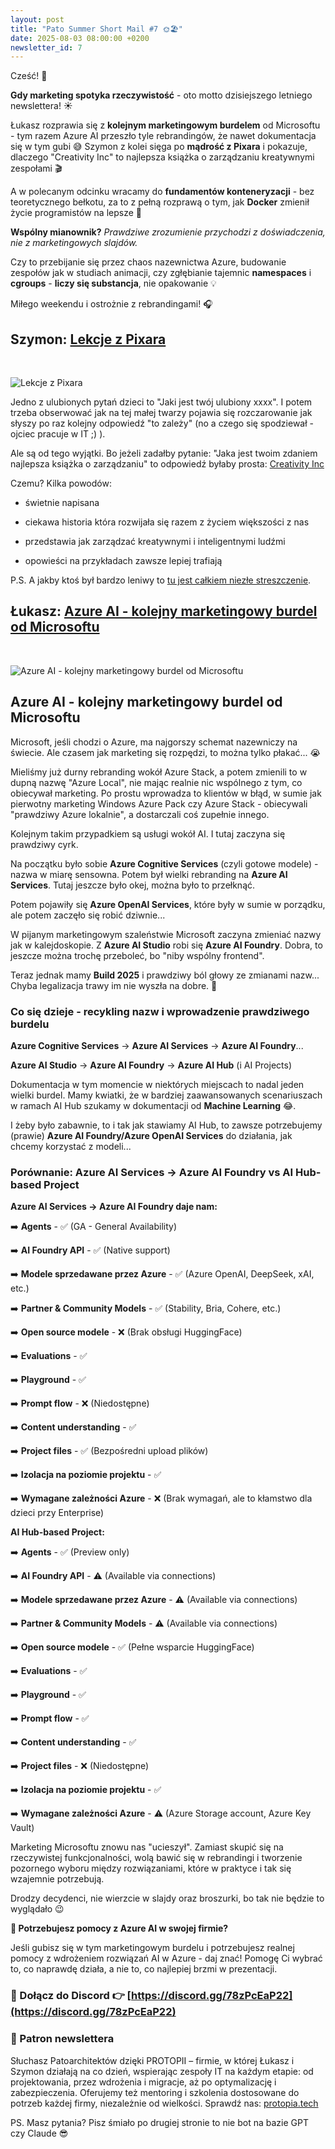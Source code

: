```yaml
---
layout: post
title: "Pato Summer Short Mail #7 🌞🏖️"
date: 2025-08-03 08:00:00 +0200
newsletter_id: 7
---
```


Cześć! 👋

**Gdy marketing spotyka rzeczywistość** - oto motto dzisiejszego letniego newslettera! ☀️

Łukasz rozprawia się z **kolejnym marketingowym burdelem** od Microsoftu - tym razem Azure AI przeszło tyle rebrandingów, że nawet dokumentacja się w tym gubi 😅 Szymon z kolei sięga po **mądrość z Pixara** i pokazuje, dlaczego "Creativity Inc" to najlepsza książka o zarządzaniu kreatywnymi zespołami 🎬

A w polecanym odcinku wracamy do **fundamentów konteneryzacji** - bez teoretycznego bełkotu, za to z pełną rozprawą o tym, jak **Docker** zmienił życie programistów na lepsze 🐳

**Wspólny mianownik?** _Prawdziwe zrozumienie przychodzi z doświadczenia, nie z marketingowych slajdów._

Czy to przebijanie się przez chaos nazewnictwa Azure, budowanie zespołów jak w studiach animacji, czy zgłębianie tajemnic **namespaces** i **cgroups** - **liczy się substancja**, nie opakowanie 💡

Miłego weekendu i ostrożnie z rebrandingami! 🎧


## Szymon: [Lekcje z Pixara](https://en.wikipedia.org/wiki/Creativity,_Inc.)

<br>

![Lekcje z Pixara](https://patoarchitekci.io/assets/img/mail/2025-08-03-szymon.jpg)

Jedno z ulubionych pytań dzieci to "Jaki jest twój ulubiony xxxx". I potem trzeba obserwować jak na tej małej twarzy pojawia się rozczarowanie jak słyszy po raz kolejny odpowiedź "to zależy" (no a czego się spodziewał - ojciec pracuje w IT ;) ).

Ale są od tego wyjątki. Bo jeżeli zadałby pytanie: "Jaka jest twoim zdaniem najlepsza książka o zarządzaniu" to odpowiedź byłaby prosta: [Creativity Inc](https://en.wikipedia.org/wiki/Creativity,_Inc.)

Czemu? Kilka powodów:
- świetnie napisana

- ciekawa historia która rozwijała się razem z życiem większości z nas

- przedstawia jak zarządzać kreatywnymi i inteligentnymi ludźmi

- opowieści na przykładach zawsze lepiej trafiają

P.S. A jakby ktoś był bardzo leniwy to [tu jest całkiem niezłe streszczenie](https://sobrief.com/books/creativity-inc).


## Łukasz: [Azure AI - kolejny marketingowy burdel od Microsoftu](https://learn.microsoft.com/en-us/azure/ai-foundry/what-is-azure-ai-foundry)

<br>

![Azure AI - kolejny marketingowy burdel od Microsoftu](https://patoarchitekci.io/assets/img/mail/2025-08-03-lukasz.png)

## Azure AI - kolejny marketingowy burdel od Microsoftu

Microsoft, jeśli chodzi o Azure, ma najgorszy schemat nazewniczy na świecie. Ale czasem jak marketing się rozpędzi, to można tylko płakać... 😭

Mieliśmy już durny rebranding wokół Azure Stack, a potem zmienili to w dupną nazwę "Azure Local", nie mając realnie nic wspólnego z tym, co obiecywał marketing. Po prostu wprowadza to klientów w błąd, w sumie jak pierwotny marketing Windows Azure Pack czy Azure Stack - obiecywali "prawdziwy Azure lokalnie", a dostarczali coś zupełnie innego.

Kolejnym takim przypadkiem są usługi wokół AI. I tutaj zaczyna się prawdziwy cyrk.

Na początku było sobie **Azure Cognitive Services** (czyli gotowe modele) - nazwa w miarę sensowna. Potem był wielki rebranding na **Azure AI Services**. Tutaj jeszcze było okej, można było to przełknąć.

Potem pojawiły się **Azure OpenAI Services**, które były w sumie w porządku, ale potem zaczęło się robić dziwnie...

W pijanym marketingowym szaleństwie Microsoft zaczyna zmieniać nazwy jak w kalejdoskopie. Z **Azure AI Studio** robi się **Azure AI Foundry**. Dobra, to jeszcze można trochę przeboleć, bo "niby wspólny frontend".

Teraz jednak mamy **Build 2025** i prawdziwy ból głowy ze zmianami nazw... Chyba legalizacja trawy im nie wyszła na dobre. 🌿
### Co się dzieje - recykling nazw i wprowadzenie prawdziwego burdelu
**Azure Cognitive Services** → **Azure AI Services** → **Azure AI Foundry**...

**Azure AI Studio** → **Azure AI Foundry** → **Azure AI Hub** (i AI Projects)

Dokumentacja w tym momencie w niektórych miejscach to nadal jeden wielki burdel. Mamy kwiatki, że w bardziej zaawansowanych scenariuszach w ramach AI Hub szukamy w dokumentacji od **Machine Learning** 😂.

I żeby było zabawnie, to i tak jak stawiamy AI Hub, to zawsze potrzebujemy (prawie) **Azure AI Foundry/Azure OpenAI Services** do działania, jak chcemy korzystać z modeli...
### Porównanie: Azure AI Services → Azure AI Foundry vs AI Hub-based Project
**Azure AI Services → Azure AI Foundry daje nam:**

➡️ **Agents** - ✅ (GA - General Availability)

➡️ **AI Foundry API** - ✅ (Native support)

➡️ **Modele sprzedawane przez Azure** - ✅ (Azure OpenAI, DeepSeek, xAI, etc.)

➡️ **Partner & Community Models** - ✅ (Stability, Bria, Cohere, etc.)

➡️ **Open source modele** - ❌ (Brak obsługi HuggingFace)

➡️ **Evaluations** - ✅

➡️ **Playground** - ✅

➡️ **Prompt flow** - ❌ (Niedostępne)

➡️ **Content understanding** - ✅

➡️ **Project files** - ✅ (Bezpośredni upload plików)

➡️ **Izolacja na poziomie projektu** - ✅

➡️ **Wymagane zależności Azure** - ❌ (Brak wymagań, ale to kłamstwo dla dzieci przy Enterprise)

**AI Hub-based Project:**

➡️ **Agents** - ✅ (Preview only)

➡️ **AI Foundry API** - ⚠️ (Available via connections)

➡️ **Modele sprzedawane przez Azure** - ⚠️ (Available via connections)

➡️ **Partner & Community Models** - ⚠️ (Available via connections)

➡️ **Open source modele** - ✅ (Pełne wsparcie HuggingFace)

➡️ **Evaluations** - ✅

➡️ **Playground** - ✅

➡️ **Prompt flow** - ✅

➡️ **Content understanding** - ✅

➡️ **Project files** - ❌ (Niedostępne)

➡️ **Izolacja na poziomie projektu** - ✅

➡️ **Wymagane zależności Azure** - ⚠️ (Azure Storage account, Azure Key Vault)

Marketing Microsoftu znowu nas "ucieszył". Zamiast skupić się na rzeczywistej funkcjonalności, wolą bawić się w rebrandingi i tworzenie pozornego wyboru między rozwiązaniami, które w praktyce i tak się wzajemnie potrzebują.

Drodzy decydenci, nie wierzcie w slajdy oraz broszurki, bo tak nie będzie to wyglądało 😉

**💼 Potrzebujesz pomocy z Azure AI w swojej firmie?**

Jeśli gubisz się w tym marketingowym burdelu i potrzebujesz realnej pomocy z wdrożeniem rozwiązań AI w Azure - daj znać! Pomogę Ci wybrać to, co naprawdę działa, a nie to, co najlepiej brzmi w prezentacji.




### 🤝 Dołącz do Discord 👉 [https://discord.gg/78zPcEaP22](https://discord.gg/78zPcEaP22)

### 🏢 Patron newslettera
Słuchasz Patoarchitektów dzięki PROTOPII – firmie, w której Łukasz i Szymon działają na co dzień, wspierając zespoły IT na każdym etapie: od projektowania, przez wdrożenia i migracje, aż po optymalizację i zabezpieczenia. Oferujemy też mentoring i szkolenia dostosowane do potrzeb każdej firmy, niezależnie od wielkości. Sprawdź nas: [protopia.tech](https://protopia.tech/)

PS. Masz pytania? Pisz śmiało po drugiej stronie to nie bot na bazie GPT czy Claude 😎